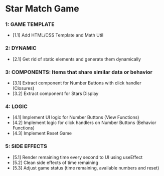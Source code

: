 # Star Match Game

### 1: GAME TEMPLATE
- [1.1] Add HTML/CSS Template and Math Util

### 2: DYNAMIC
- [2.1] Get rid of static elements and generate them dynamically

### 3: COMPONENTS: Items that share similar data or behavior
- [3.1] Extract component for Number Buttons with click handler (Closures)
- [3.2] Extract component for Stars Display

### 4: LOGIC
- [4.1] Implement UI logic for Number Buttons (View Functions)
- [4.2] Implement logic for click handlers on Number Buttons (Behavior Functions)
- [4.3] Implement Reset Game

### 5: SIDE EFFECTS
- [5.1] Render remaining time every second to UI using useEffect
- [5.2] Clean side effects of time remaining
- [5.3] Adjust game status (time remaining, available numbers and reset)
